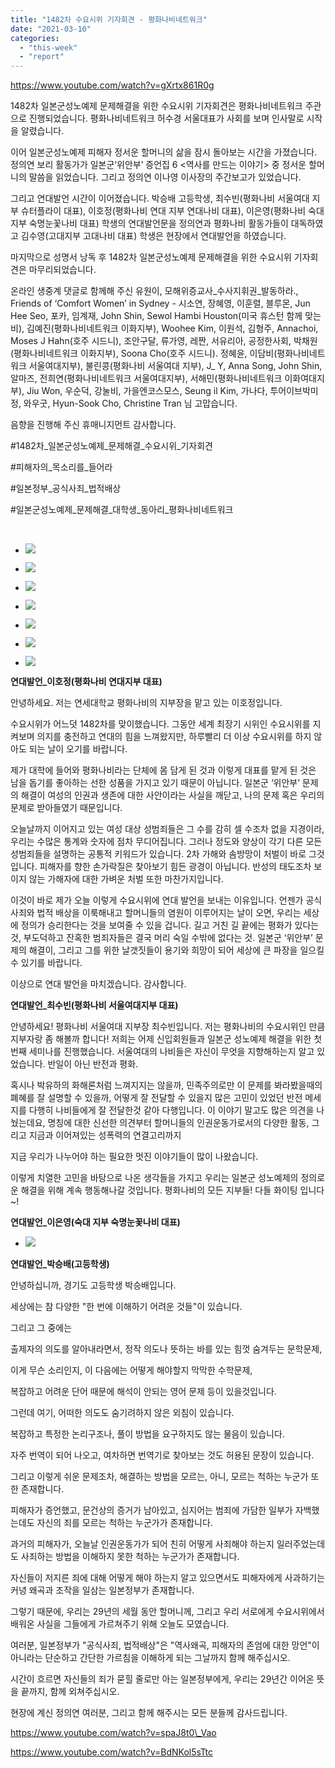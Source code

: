 ```yaml
---
title: "1482차 수요시위 기자회견 - 평화나비네트워크"
date: "2021-03-10"
categories: 
  - "this-week"
  - "report"
---
```


https://www.youtube.com/watch?v=gXrtx861R0g

1482차 일본군성노예제 문제해결을 위한 수요시위 기자회견은 평화나비네트워크 주관으로 진행되었습니다. 평화나비네트워크 허수경 서울대표가 사회를 보며 인사말로 시작을 알렸습니다.

이어 일본군성노예제 피해자 정서운 할머니의 삶을 잠시 돌아보는 시간을 가졌습니다. 정의연 보리 활동가가 일본군‘위안부’ 증언집 6 <역사를 만드는 이야기> 중 정서운 할머니의 말씀을 읽었습니다. 그리고 정의연 이나영 이사장의 주간보고가 있었습니다.

그리고 연대발언 시간이 이어졌습니다. 박승배 고등학생, 최수빈(평화나비 서울여대 지부 슈터플라이 대표), 이호정(평화나비 연대 지부 연대나비 대표), 이은영(평화나비 숙대 지부 숙명눈꽃나비 대표) 학생의 연대발언문을 정의연과 평화나비 활동가들이 대독하였고 김수영(고대지부 고대나비 대표) 학생은 현장에서 연대발언을 하였습니다.

마지막으로 성명서 낭독 후 1482차 일본군성노예제 문제해결을 위한 수요시위 기자회견은 마무리되었습니다.

온라인 생중계 댓글로 함께해 주신 유원이, 모해위증교사\_수사지휘권\_발동하라., Friends of ‘Comfort Women’ in Sydney - 시소연, 장혜영, 이훈렬, 블루몬, Jun Hee Seo, 포카, 임계재, John Shin, Sewol Hambi Houston(미국 휴스턴 함께 맞는 비), 김예진(​평화나비네트워크 이화지부), Woohee Kim, 이원석, 김형주, Annachoi, Moses J Hahn(호주 시드니), 조안구달, 류가영, 레짠, 서유리아, 공정한사회, 박채원(평화나비네트워크 이화지부), Soona Cho(​호주 시드니). 정혜윤, 이담비(평화나비네트워크 서울여대지부), 불린콩(​평화나비 서울여대 지부), J\_ Y, Anna Song, John Shin, 알마즈, 전희연(평화나비네트워크 서울여대지부), 서해민(​평화나비네트워크 이화여대지부), Jiu Won, 우순덕, 강눌비, 가을엔코스모스, Seung il Kim, 가나다, 투어이브박미정, 와우굿, Hyun-Sook Cho, Christine Tran 님 고맙습니다.

음향을 진행해 주신 휴매니지먼트 감사합니다.

#1482차\_일본군성노예제\_문제해결\_수요시위\_기자회견

#피해자의\_목소리를\_들어라

#일본정부\_공식사죄\_법적배상

#일본군성노예제\_문제해결\_대학생\_동아리\_평화나비네트워크

​

- ![](https://r2.womenandwar.net/2021/03/크기변환IMGP1747.jpg)
    
- ![](https://r2.womenandwar.net/2021/03/크기변환IMGP1768.jpg)
    
- ![](https://r2.womenandwar.net/2021/03/크기변환IMGP1774.jpg)
    
- ![](https://r2.womenandwar.net/2021/03/크기변환IMGP1799.jpg)
    
- ![](https://r2.womenandwar.net/2021/03/크기변환IMGP1818.jpg)
    
- ![](https://r2.womenandwar.net/2021/03/크기변환IMGP1830.jpg)
    
- ![](https://r2.womenandwar.net/2021/03/크기변환IMGP1837.jpg)
    

**연대발언\_이호정(평화나비 연대지부 대표)**

안녕하세요. 저는 연세대학교 평화나비의 지부장을 맡고 있는 이호정입니다.

수요시위가 어느덧 1482차를 맞이했습니다. 그동안 세계 최장기 시위인 수요시위를 지켜보며 의지를 충전하고 연대의 힘을 느껴왔지만, 하루빨리 더 이상 수요시위를 하지 않아도 되는 날이 오기를 바랍니다.

제가 대학에 들어와 평화나비라는 단체에 몸 담게 된 것과 이렇게 대표를 맡게 된 것은 남을 돕기를 좋아하는 선한 성품을 가지고 있기 때문이 아닙니다. 일본군 ‘위안부’ 문제의 해결이 여성의 인권과 생존에 대한 사안이라는 사실을 깨닫고, 나의 문제 혹은 우리의 문제로 받아들였기 때문입니다.

오늘날까지 이어지고 있는 여성 대상 성범죄들은 그 수를 감히 셀 수조차 없을 지경이라, 우리는 수많은 통계와 숫자에 점차 무디어집니다. 그러나 정도와 양상이 각기 다른 모든 성범죄들을 설명하는 공통적 키워드가 있습니다. 2차 가해와 솜방망이 처벌이 바로 그것입니다. 피해자를 향한 손가락질은 찾아보기 힘든 광경이 아닙니다. 반성의 태도조차 보이지 않는 가해자에 대한 가벼운 처벌 또한 마찬가지입니다.

이것이 바로 제가 오늘 이렇게 수요시위에 연대 발언을 보내는 이유입니다. 언젠가 공식 사죄와 법적 배상을 이룩해내고 할머니들의 염원이 이루어지는 날이 오면, 우리는 세상에 정의가 승리한다는 것을 보여줄 수 있을 겁니다. 길고 거친 길 끝에는 평화가 있다는 것, 부도덕하고 잔혹한 범죄자들은 결국 머리 숙일 수밖에 없다는 것. 일본군 ‘위안부’ 문제의 해결이, 그리고 그를 위한 날갯짓들이 용기와 희망이 되어 세상에 큰 파장을 일으킬 수 있기를 바랍니다.

이상으로 연대 발언을 마치겠습니다. 감사합니다.

**연대발언\_최수빈(평화나비 서울여대지부 대표)**

안녕하세요! 평화나비 서울여대 지부장 최수빈입니다. 저는 평화나비의 수요시위인 만큼 지부자랑 좀 해볼까 합니다! 저희는 어제 신입회원들과 일본군 성노예제 해결을 위한 첫번째 세미나를 진행했습니다. 서울여대의 나비들은 자신이 무엇을 지향해하는지 알고 있었습니다. 반일이 아닌 반전과 평화.

혹시나 박유하의 화해론처럼 느껴지지는 않을까, 민족주의로만 이 문제를 봐라봤을때의 폐혜를 잘 설명할 수 있을까, 어떻게 잘 전달할 수 있을지 많은 고민이 있었던 반전 메세지를 다행히 나비들에게 잘 전달한것 같아 다행입니다. 이 이야기 말고도 많은 의견을 나눴는데요, 명칭에 대한 신선한 의견부터 할머니들의 인권운동가로서의 다양한 활동, 그리고 지금과 이어져있는 성폭력의 연결고리까지

지금 우리가 나누어야 하는 필요한 멋진 이야기들이 많이 나왔습니다.

이렇게 치열한 고민을 바탕으로 나온 생각들을 가지고 우리는 일본군 성노예제의 정의로운 해결을 위해 계속 행동해나갈 것입니다. 평화나비의 모든 지부들! 다들 화이팅 입니다~!

**연대발언\_이은영(숙대 지부 숙명눈꽃나비 대표)**

- ![](https://r2.womenandwar.net/2021/03/photo_2021-03-10_18-30-01-724x1024.jpg)
    

**연대발언\_박승배(고등학생)**

안녕하십니까, 경기도 고등학생 박승배입니다.

세상에는 참 다양한 "한 번에 이해하기 어려운 것들"이 있습니다.

그리고 그 중에는

출제자의 의도를 알아내라면서, 정작 의도나 뜻하는 바를 있는 힘껏 숨겨두는 문학문제,

이게 무슨 소리인지, 이 다음에는 어떻게 해야할지 막막한 수학문제,

복잡하고 어려운 단어 때문에 해석이 안되는 영어 문제 등이 있을것입니다.

그런데 여기, 어떠한 의도도 숨기려하지 않은 외침이 있습니다.

복잡하고 특정한 논리구조나, 풀이 방법을 요구하지도 않는 물음이 있습니다.

자주 번역이 되어 나오고, 여차하면 번역기로 찾아보는 것도 허용된 문장이 있습니다.

그리고 이렇게 쉬운 문제조차, 해결하는 방법을 모르는, 아니, 모르는 척하는 누군가 또한 존재합니다.

피해자가 증언했고, 문건상의 증거가 남아있고, 심지어는 범죄에 가담한 일부가 자백했는데도 자신의 죄를 모르는 척하는 누군가가 존재합니다.

과거의 피해자가, 오늘날 인권운동가가 되어 친히 어떻게 사죄해야 하는지 일러주었는데도 사죄하는 방법을 이해하지 못한 척하는 누군가가 존재합니다.

자신들이 저지른 죄에 대해 어떻게 해야 하는지 알고 있으면서도 피해자에게 사과하기는 커녕 왜곡과 조작을 일삼는 일본정부가 존재합니다.

그렇기 때문에, 우리는 29년의 세월 동안 할머니께, 그리고 우리 서로에게 수요시위에서 배워온 사실을 그들에게 가르쳐주기 위해 오늘도 모였습니다.

여러분, 일본정부가 "공식사죄, 법적배상"은 "역사왜곡, 피해자의 존엄에 대한 망언"이 아니라는 단순하고 간단한 가르침을 이해하게 되는 그날까지 함께 해주십시오.

시간이 흐르면 자신들의 죄가 묻힐 줄로만 아는 일본정부에게, 우리는 29년간 이어온 뜻을 끝까지, 함께 외쳐주십시오.

현장에 계신 정의연 여러분, 그리고 함께 해주시는 모든 분들께 감사드립니다.

https://www.youtube.com/watch?v=spaJ8t0\_Vao

https://www.youtube.com/watch?v=BdNKol5sTtc
